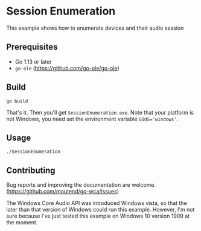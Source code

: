 # Session Enumeration

This example shows how to enumerate devices and their audio session

## Prerequisites

- Go 1.13 or later
- `go-ole` (https://github.com/go-ole/go-ole)

## Build

```console
go build
```

That's it. Then you'll get `SessionEnumeration.exe`. Note that your platform is not Windows, you need set the environment variable `GOOS='windows'`.

## Usage

```console
./SessionEnumeration
```

## Contributing

Bug reports and improving the documentation are welcome. (https://github.com/moutend/go-wca/issues)

The Windows Core Audio API was introduced Windows vista, so that the later than that version of Windows could run this example. However, I'm not sure because I've just tested this example on Windows 10 version 1909 at the moment.
